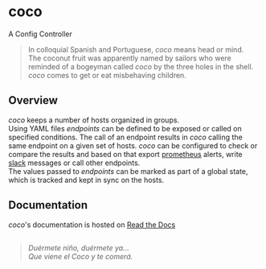 # coco
A Config Controller

> In colloquial Spanish and Portuguese, *coco* means head or mind.  
> The coconut fruit was apparently named by sailors who were reminded of a bogeyman called *coco* by the three holes in the shell. *coco* comes to get or eat misbehaving children.

## Overview
*coco* keeps a number of hosts organized in groups.  
Using YAML files *endpoints* can be defined to be exposed or called on specified conditions. The call of an endpoint results in *coco* calling the same endpoint on a given set of hosts. *coco* can be configured to check or compare the results and based on that export [prometheus](prometheus.io) alerts, write [slack](slack.com) messages or call other endpoints.  
The values passed to *endpoints* can be marked as part of a global state, which is tracked and kept in sync on the hosts.

## Documentation
*coco*'s documentation is hosted on [Read the Docs](https://chime-coco.readthedocs.io/en/latest/)  
##

> *Duérmete niño, duérmete ya...*  
> *Que viene el Coco y te comerá.*
